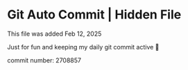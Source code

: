 # Git Auto Commit | Hidden File

This file was added Feb 12, 2025

Just for fun and keeping my daily git commit active 🤪

commit number: 2708857
